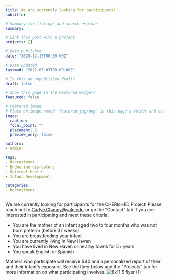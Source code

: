 ```yaml
---
title: We are currently looking for participants!
subtitle: 

# Summary for listings and search engines
summary: 

# Link this post with a project
projects: []

# Date published
date: "2020-12-13T00:00:00Z"

# Date updated
lastmod: "2021-03-03T00:00:00Z"

# Is this an unpublished draft?
draft: false

# Show this page in the Featured widget?
featured: false

# Featured image
# Place an image named `featured.jpg/png` in this page's folder and customize its options here.
image:
  caption: 
  focal_point: ""
  placement: 2
  preview_only: false

authors:
- admin

tags:
- Recruitment
- Endocrine disruptors
- Maternal Health
- Infant Development

categories:
- Recruitment
---
```


We are currently looking for participants for the CHERIsHED Project! Please reach out to Carlye.Chaney@yale.edu or go the "Contact" tab if you are interested in participating and meet these criteria: 
- You are the mother of an infant aged two to four months who was not born preterm (before 37 weeks)
- You are breastfeeding your infant
- You are currently living in New Haven
- You have lived in New Haven or nearby towns for 5+ years
- You speak English or Spanish

Mothers who participate will recieve $40 and a personalized report of their and their infant's exposure. See the flyer below and the "Projects" tab for more information on what participating involves. 
![8x11 5 flyer (1)](https://user-images.githubusercontent.com/60330966/109865357-f1fc0800-7c31-11eb-82f1-c000c6cb9d6b.png)

